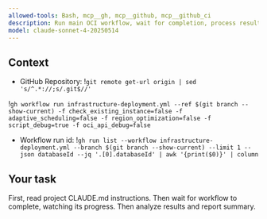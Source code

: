 ```yaml
---
allowed-tools: Bash, mcp__gh, mcp__github, mcp__github_ci
description: Run main OCI workflow, wait for completion, process results
model: claude-sonnet-4-20250514
---
```


## Context

- GitHub Repository: !`git remote get-url origin | sed 's/^.*://;s/.git$//'`

!`gh workflow run infrastructure-deployment.yml --ref $(git branch --show-current) -f check_existing_instance=false -f adaptive_scheduling=false -f region_optimization=false -f script_debug=true -f oci_api_debug=false`

- Workflow run id: !`gh run list --workflow infrastructure-deployment.yml --branch $(git branch --show-current) --limit 1 --json databaseId --jq '.[0].databaseId' | awk '{print($0)}' | column`

## Your task

First, read project CLAUDE.md instructions.
Then wait for workflow to complete, watching its progress.
Then analyze results and report summary.
